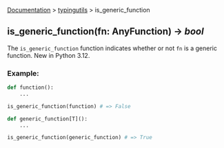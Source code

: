 [Documentation](/docs/documentation.md) > [typingutils](/docs/typingutils/module.md) > is_generic_function

## is_generic_function(fn: AnyFunction) -> _bool_

The `is_generic_function` function  indicates whether or not `fn` is a generic function. New in Python 3.12.

### Example:
```python
def function():
    ...

is_generic_function(function) # => False

def generic_function[T]():
    ...

is_generic_function(generic_function) # => True
```
